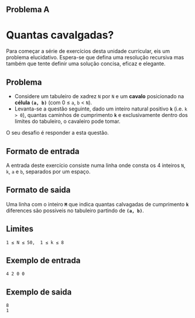 ## Problema A

# Quantas cavalgadas?

Para começar a série de exercícios desta unidade curricular, eis um problema elucidativo. Espera-se que defina uma resolução recursiva mas também que tente definir uma solução concisa, eficaz e elegante.

## Problema

* Considere um tabuleiro de xadrez `N` por `N` e um **cavalo** posicionado na **célula `(a, b)`** (com 0 ≤ `a`, `b` < `N`).
* Levanta-se a questão seguinte, dado um inteiro natural positivo **`k`** (i.e. `k > 0`), quantas caminhos de cumprimento **`k`** e exclusivamente dentro dos limites do tabuleiro, o cavaleiro pode tomar.

O seu desafio é responder a esta questão.

## Formato de entrada

A entrada deste exercício consiste numa linha onde consta os 4 inteiros `N`, `k`, `a` e `b`, separados por um espaço.

## Formato de saida

Uma linha com o inteiro **`M`** que indica quantas calvagadas de cumprimento **`k`** diferences são possiveis no tabuleiro partindo de **`(a, b)`**.

## Limites

```
1 ≤ N ≤ 50,  1 ≤ k ≤ 8
```

## Exemplo de entrada

```
4 2 0 0
```

## Exemplo de saida

```
8
1
```